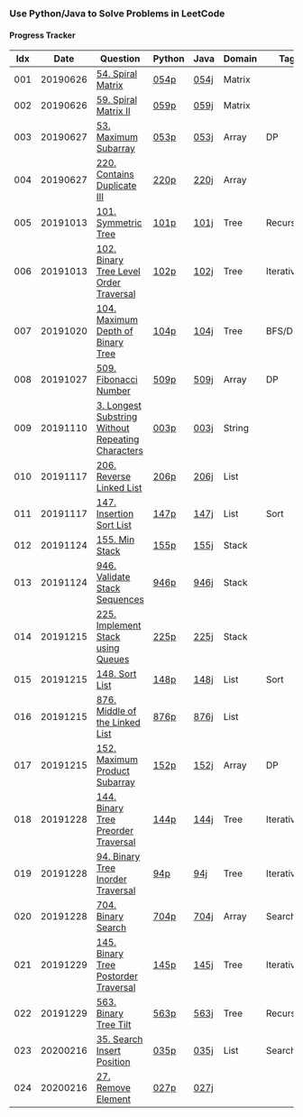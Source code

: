 ### Use Python/Java to Solve Problems in LeetCode

#### Progress Tracker

Idx | Date | Question | Python| Java | Domain | Tag | Difficulty | Remark
|---|---|---|---|---|---|---|---|---
001|20190626|[54. Spiral Matrix](https://leetcode.com/problems/spiral-matrix/)|[054p](https://github.com/shishishu/leetcode-python-java/blob/master/ipynb_files/054_Spiral_Matrix.ipynb)|[054j](https://github.com/shishishu/leetcode-python-java/blob/master/java_codes/054/Solution.java)|Matrix| |Medium
002|20190626|[59. Spiral Matrix II](https://leetcode.com/problems/spiral-matrix-ii/)|[059p](https://github.com/shishishu/leetcode-python-java/blob/master/ipynb_files/059_Spiral_Matrix_II.ipynb)|[059j](https://github.com/shishishu/leetcode-python-java/blob/master/java_codes/059/Solution.java)|Matrix| |Medium
003|20190627|[53. Maximum Subarray](https://leetcode.com/problems/maximum-subarray/)|[053p](https://github.com/shishishu/leetcode-python-java/blob/master/ipynb_files/053_Maximum_Subarray.ipynb)|[053j](https://github.com/shishishu/leetcode-python-java/blob/master/java_codes/053/Solution.java)|Array|DP|Easy|
004|20190627|[220. Contains Duplicate III](https://leetcode.com/problems/contains-duplicate-iii/)|[220p](https://github.com/shishishu/leetcode-python-java/blob/master/ipynb_files/220_Contains_Duplicate_III.ipynb)|[220j](https://github.com/shishishu/leetcode-python-java/blob/master/java_codes/220/Solution.java)|Array| |Medium|pending: [use buckets](https://leetcode.com/problems/contains-duplicate-iii/discuss/61645/AC-O(N)-solution-in-Java-using-buckets-with-explanation)
005|20191013|[101. Symmetric Tree](https://leetcode.com/problems/symmetric-tree/)|[101p](https://github.com/shishishu/leetcode-python-java/blob/master/ipynb_files/101_Symmetric_Tree.ipynb)|[101j](https://github.com/shishishu/leetcode-python-java/blob/master/java_codes/101/Solution.java)|Tree|Recursive|Easy
006|20191013|[102. Binary Tree Level Order Traversal](https://leetcode.com/problems/binary-tree-level-order-traversal/)|[102p](https://github.com/shishishu/leetcode-python-java/blob/master/ipynb_files/102_Binary_Tree_Level_Order_Traversal.ipynb)|[102j](https://github.com/shishishu/leetcode-python-java/blob/master/java_codes/102/Solution.java)|Tree|Iterative|Medium
007|20191020|[104. Maximum Depth of Binary Tree](https://leetcode.com/problems/maximum-depth-of-binary-tree/)|[104p](https://github.com/shishishu/leetcode-python-java/blob/master/ipynb_files/104_Maximum_Depth_of_Binary_Tree.ipynb)|[104j](https://github.com/shishishu/leetcode-python-java/blob/master/java_codes/104/Solution.java)|Tree|BFS/DFS|Easy
008|20191027|[509. Fibonacci Number](https://leetcode.com/problems/fibonacci-number/)|[509p](https://github.com/shishishu/leetcode-python-java/blob/master/ipynb_files/509_Fibonacci_Number.ipynb)|[509j](https://github.com/shishishu/leetcode-python-java/blob/master/java_codes/509/Solution.java)|Array|DP|Easy
009|20191110|[3. Longest Substring Without Repeating Characters](https://leetcode.com/problems/longest-substring-without-repeating-characters/)|[003p](https://github.com/shishishu/leetcode-python-java/blob/master/ipynb_files/003_Longest_Substring_Without_Repeating_Characters.ipynb)|[003j](https://github.com/shishishu/leetcode-python-java/blob/master/java_codes/003/Solution.java)|String| |Medium
010|20191117|[206. Reverse Linked List](https://leetcode.com/problems/reverse-linked-list/)|[206p](https://github.com/shishishu/leetcode-python-java/blob/master/ipynb_files/206_Reverse_Linked_List.ipynb)|[206j](https://github.com/shishishu/leetcode-python-java/blob/master/java_codes/206/Solution.java)|List| |Easy
011|20191117|[147. Insertion Sort List](https://leetcode.com/problems/insertion-sort-list/)|[147p](https://github.com/shishishu/leetcode-python-java/blob/master/ipynb_files/147_Insertion_Sort_List.ipynb)|[147j](https://github.com/shishishu/leetcode-python-java/blob/master/java_codes/147/Solution.java)|List|Sort|Medium
012|20191124|[155. Min Stack](https://leetcode.com/problems/min-stack/)|[155p](https://github.com/shishishu/leetcode-python-java/blob/master/ipynb_files/155_Min_Stack.ipynb)|[155j](https://github.com/shishishu/leetcode-python-java/blob/master/java_codes/155/Solution.java)|Stack| |Easy
013|20191124|[946. Validate Stack Sequences](https://leetcode.com/problems/validate-stack-sequences/)|[946p](https://github.com/shishishu/leetcode-python-java/blob/master/ipynb_files/946_Validate_Stack_Sequences.ipynb)|[946j](https://github.com/shishishu/leetcode-python-java/blob/master/java_codes/946/Solution.java)|Stack| |Medium
014|20191215|[225. Implement Stack using Queues](https://leetcode.com/problems/implement-stack-using-queues/)|[225p](https://github.com/shishishu/leetcode-python-java/blob/master/ipynb_files/225_Implement_Stack_using_Queues.ipynb)|[225j](https://github.com/shishishu/leetcode-python-java/blob/master/java_codes/225/MyStack.java)|Stack| |Easy
015|20191215|[148. Sort List](https://leetcode.com/problems/sort-list/)|[148p](https://github.com/shishishu/leetcode-python-java/blob/master/ipynb_files/148_Sort_List.ipynb)|[148j](https://github.com/shishishu/leetcode-python-java/blob/master/java_codes/148/Solution.java)|List|Sort|Medium
016|20191215|[876. Middle of the Linked List](https://leetcode.com/problems/middle-of-the-linked-list/)|[876p](https://github.com/shishishu/leetcode-python-java/blob/master/ipynb_files/876_Middle_of_the_Linked_List.ipynb)|[876j](https://github.com/shishishu/leetcode-python-java/blob/master/java_codes/876/Solution.java)|List| |Easy
017|20191215|[152. Maximum Product Subarray](https://leetcode.com/problems/maximum-product-subarray/)|[152p](https://github.com/shishishu/leetcode-python-java/blob/master/ipynb_files/152_Maximum_Product_Subarray.ipynb)|[152j](https://github.com/shishishu/leetcode-python-java/blob/master/java_codes/152/Solution.java)|Array|DP|Medium
018|20191228|[144. Binary Tree Preorder Traversal](https://leetcode.com/problems/binary-tree-preorder-traversal/)|[144p](https://github.com/shishishu/leetcode-python-java/blob/master/ipynb_files/144_Binary_Tree_Preorder_Traversal.ipynb)|[144j](https://github.com/shishishu/leetcode-python-java/blob/master/java_codes/144/Solution.java)|Tree|Iterative|Medium
019|20191228|[94. Binary Tree Inorder Traversal](https://leetcode.com/problems/binary-tree-inorder-traversal/)|[94p](https://github.com/shishishu/leetcode-python-java/blob/master/ipynb_files/94_Binary_Tree_Inorder_Traversal.ipynb)|[94j](https://github.com/shishishu/leetcode-python-java/blob/master/java_codes/94/Solution.java)|Tree|Iterative|Medium
020|20191228|[704. Binary Search](https://leetcode.com/problems/binary-search/)|[704p](https://github.com/shishishu/leetcode-python-java/blob/master/ipynb_files/704_Binary_Search.ipynb)|[704j](https://github.com/shishishu/leetcode-python-java/blob/master/java_codes/704/Solution.java)|Array|Search|Easy
021|20191229|[145. Binary Tree Postorder Traversal](https://leetcode.com/problems/binary-tree-postorder-traversal/)|[145p](https://github.com/shishishu/leetcode-python-java/blob/master/ipynb_files/145_Binary_Tree_Postorder_Traversal.ipynb)|[145j](https://github.com/shishishu/leetcode-python-java/blob/master/java_codes/145/Solution.java)|Tree|Iterative|Hard
022|20191229|[563. Binary Tree Tilt](https://leetcode.com/problems/binary-tree-tilt/)|[563p](https://github.com/shishishu/leetcode-python-java/blob/master/ipynb_files/563_Binary_Tree_Tilt.ipynb)|[563j](https://github.com/shishishu/leetcode-python-java/blob/master/java_codes/563/Solution.java)|Tree|Recursive|Easy
023|20200216|[35. Search Insert Position](https://leetcode.com/problems/search-insert-position/)|[035p](https://github.com/shishishu/leetcode-python-java/blob/master/ipynb_files/035_Search_Insert_Position.ipynb)|[035j](https://github.com/shishishu/leetcode-python-java/blob/master/java_codes/035/Solution.java)|List|Search|Easy
024|20200216|[27. Remove Element](https://leetcode.com/problems/remove-element/)|[027p](https://github.com/shishishu/leetcode-python-java/blob/master/ipynb_files/027_Remove_Element.ipynb)|[027j](https://github.com/shishishu/leetcode-python-java/blob/master/java_codes/027/Solution.java)|||Easy